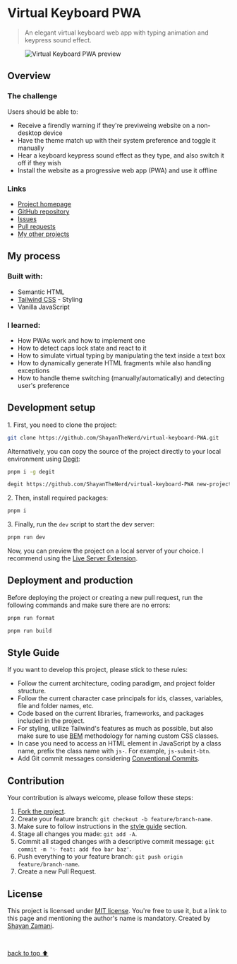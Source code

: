 <h1>Virtual Keyboard PWA</h1>

<blockquote>
   <p>
      An elegant virtual keyboard web app with typing animation and keypress sound effect.
   </p>
</blockquote>

<figure>
   <img src="https://github.com/ShayanTheNerd/virtual-keyboard-PWA/blob/main/og-img.webp" alt="Virtual Keyboard PWA preview" />
</figure>

<h2>Overview</h2>
<h3>The challenge</h3>
<p>Users should be able to:</p>
<ul>
   <li>Receive a firendly warning if they're previweing website on a non-desktop device</li>
   <li>Have the theme match up with their system preference and toggle it manually</li>
   <li>Hear a keyboard keypress sound effect as they type, and also switch it off if they wish</li>
   <li>Install the website as a progressive web app (PWA) and use it offline</li>
</ul>

<h3>Links</h3>
<ul>
   <li>
      <a href="https://shayanthenerd.github.io/virtual-keyboard-PWA">Project homepage</a>
   </li>
   <li>
      <a href="https://github.com/ShayanTheNerd/virtual-keyboard-PWA">GitHub repository</a>
   </li>
   <li>
      <a href="https://github.com/ShayanTheNerd/virtual-keyboard-PWA/issues">Issues</a>
   </li>
   <li>
      <a href="https://github.com/ShayanTheNerd/virtual-keyboard-PWA/pulls">Pull requests</a>
   </li>
   <li>
      <a href="https://github.com/ShayanTheNerd?tab=repositories">My other projects</a>
   </li>
</ul>

<h2>My process</h2>
<h3>Built with:</h3>
<ul>
   <li>Semantic HTML</li>
   <li>
      <a href="https://tailwindcss.com">Tailwind CSS</a> - Styling
   </li>
   <li>Vanilla JavaScript</li>
</ul>

<h3>I learned:</h3>
<ul>
   <li>How PWAs work and how to implement one</li>
   <li>How to detect caps lock state and react to it</li>
   <li>How to simulate virtual typing by manipulating the text inside a text box</li>
   <li>How to dynamically generate HTML fragments while also handling exceptions</li>
   <li>How to handle theme switching (manually/automatically) and detecting user's preference</li>
</ul>

<h2>Development setup</h2>
<p>1. First, you need to clone the project:</p>

```sh
git clone https://github.com/ShayanTheNerd/virtual-keyboard-PWA.git
```

<p>
   Alternatively, you can copy the source of the project directly to your local environment using <a href="https://github.com/Rich-Harris/degit">Degit</a>:
</p>

```sh
pnpm i -g degit

degit https://github.com/ShayanTheNerd/virtual-keyboard-PWA new-project-folder
```

<p>2. Then, install required packages:</p>

```sh
pnpm i
```

<p>3. Finally, run the <code>dev</code> script to start the dev server:</p>

```sh
pnpm run dev
```

<p>Now, you can preview the project on a local server of your choice. I recommend using the <a href="https://marketplace.visualstudio.com/items?itemName=ritwickdey.LiveServer">Live Server Extension</a>.</p>

<h2>Deployment and production</h2>
<p>Before deploying the project or creating a new pull request, run the following commands and make sure there are no errors:</p>

```sh
pnpm run format

pnpm run build
```

<h2>Style Guide</h2>
<p>If you want to develop this project, please stick to these rules:</p>
<ul>
   <li>Follow the current architecture, coding paradigm, and project folder structure.</li>
   <li>Follow the current character case principals for ids, classes, variables, file and folder names, etc.</li>
   <li>Code based on the current libraries, frameworks, and packages included in the project.</li>
   <li>For styling, utilize Tailwind's features as much as possible, but also make sure to use <a href="https://getbem.com">BEM</a> methodology for naming custom CSS classes.</li>
   <li>In case you need to access an HTML element in JavaScript by a class name, prefix the class name with <code>js-</code>. For example, <code>js-submit-btn</code>.</li>
   <li>Add Git commit messages considering <a href="https://conventional-emoji-commits.site/quick-summary/summary">Conventional Commits</a>.</li>
</ul>

<h2>Contribution</h2>
<p>Your contribution is always welcome, please follow these steps:</p>
<ol>
   <li>
      <a href="https://github.com/ShayanTheNerd/virtual-keyboard-PWA/fork">Fork the project</a>.
   </li>
   <li>Create your feature branch: <code>git checkout -b feature/branch-name</code>.</li>
   <li>Make sure to follow instructions in the <a href="https://github.com/ShayanTheNerd/virtual-keyboard-PWA#style-guide">style guide</a> section.</li>
   <li>Stage all changes you made: <code>git add -A</code>.</li>
   <li>Commit all staged changes with a descriptive commit message: <code>git commit -m '✨ feat: add foo bar baz'</code>.</li>
   <li>Push everything to your feature branch: <code>git push origin feature/branch-name</code>.</li>
   <li>Create a new Pull Request.</li>
</ol>

<h2>License</h2>
<p>
   This project is licensed under <a href="https://github.com/ShayanTheNerd/virtual-keyboard-PWA/blob/main/LICENSE.md">MIT license</a>. You're free to use it, but a link to this page and mentioning the author's name is mandatory. Created by <a href="https://shayan-zamani.me">Shayan Zamani</a>.
</p>

<br />

<a href="https://github.com/ShayanTheNerd/virtual-keyboard-PWA#virtual-keyboard-PWA">back to top ⬆️</a>
